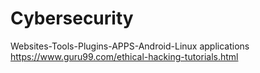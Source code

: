 # Cybersecurity
Websites-Tools-Plugins-APPS-Android-Linux applications
https://www.guru99.com/ethical-hacking-tutorials.html
